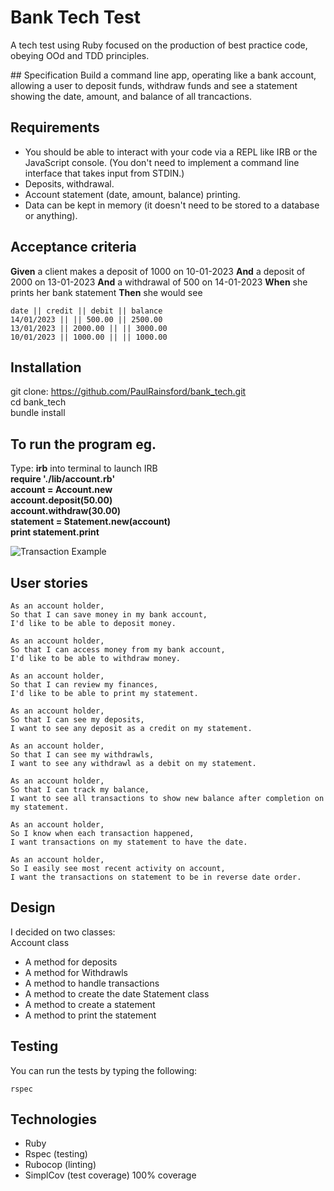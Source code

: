 # Bank Tech Test
A tech test using Ruby focused on the production of best practice code, obeying OOd and TDD principles.

## Specification
Build a command line app, operating like a bank account, allowing a user to deposit funds, withdraw funds and see a statement showing the date, amount, and balance of all trancactions.

## Requirements
- You should be able to interact with your code via a REPL like IRB or the    JavaScript console. (You don't need to implement a command line interface that takes input from STDIN.)
- Deposits, withdrawal.
- Account statement (date, amount, balance) printing.
- Data can be kept in memory (it doesn't need to be stored to a database or anything).

## Acceptance criteria
**Given** a client makes a deposit of 1000 on 10-01-2023
**And** a deposit of 2000 on 13-01-2023
**And** a withdrawal of 500 on 14-01-2023
**When** she prints her bank statement
**Then** she would see

```
date || credit || debit || balance
14/01/2023 || || 500.00 || 2500.00
13/01/2023 || 2000.00 || || 3000.00
10/01/2023 || 1000.00 || || 1000.00
```

## Installation
git clone: https://github.com/PaulRainsford/bank_tech.git<br>
cd bank_tech<br>
bundle install<br>

## To run the program eg.
Type: **irb** into terminal to launch IRB<br>
      **require './lib/account.rb'**<br>
      **account = Account.new**<br>
      **account.deposit(50.00)**<br>
      **account.withdraw(30.00)**<br>
      **statement = Statement.new(account)**<br>
      **print statement.print**<br>

![Transaction Example](https://user-images.githubusercontent.com/86072918/135445336-64ec6403-1820-40fb-b3d6-892a922a059a.png)

## User stories
```
As an account holder,
So that I can save money in my bank account, 
I'd like to be able to deposit money.
```
```
As an account holder,
So that I can access money from my bank account, 
I'd like to be able to withdraw money.
```
```
As an account holder,
So that I can review my finances, 
I'd like to be able to print my statement.
```
```
As an account holder,
So that I can see my deposits,
I want to see any deposit as a credit on my statement. 
```
```
As an account holder,
So that I can see my withdrawls,
I want to see any withdrawl as a debit on my statement.
```
```
As an account holder,
So that I can track my balance,
I want to see all transactions to show new balance after completion on my statement.
```
```
As an account holder,
So I know when each transaction happened,
I want transactions on my statement to have the date.
```
```
As an account holder,
So I easily see most recent activity on account,
I want the transactions on statement to be in reverse date order.
```
## Design
I decided on two classes:<br>
Account class<br>
  - A method for deposits
  - A method for Withdrawls
  - A method to handle transactions
  - A method to create the date
Statement class<br>
  - A method to create a statement
  - A method to print the statement

## Testing
You can run the tests by typing the following:
```
rspec
```

## Technologies
- Ruby
- Rspec (testing)
- Rubocop (linting)
- SimplCov (test coverage) 100% coverage